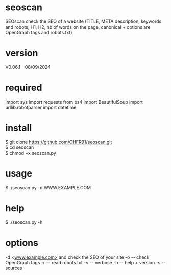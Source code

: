 # seoscan
SEOscan check the SEO of a website (TITLE, META description, keywords and robots, H1, H2, nb of words on the page, canonical + options are OpenGraph tags and robots.txt)

# version
V0.06.1 - 08/09/2024

# required
import sys
import requests
from bs4 import BeautifulSoup
import urllib.robotparser
import datetime

# install
$ git clone https://github.com/CHFR91/seoscan.git<br>
$ cd seoscan<br>
$ chmod +x seoscan.py<br>

# usage
$ ./seoscan.py -d WWW.EXAMPLE.COM

# help
$ ./seoscan.py -h

# options
-d <www.example.com> and check the SEO of your site
-o -- check OpenGraph tags
-r -- read robots.txt
-v -- verbose
-h -- help + version
-s -- sources
